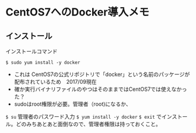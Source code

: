 # CentOS7へのDocker導入メモ

## インストール
インストールコマンド

`$ sudo yum install -y docker`

* これは CentOS7の公式リポジトリで「docker」という名前のパッケージが配布されているため　2017/09現在  
* 確か実行バイナリファイルのやつはそのままではCentOS7では使えなかった？   
* sudoはroot権限が必要。管理者（root)になるか、 

`$ su` 
管理者のパスワード入力 
`$ yum install -y docker` 
`$ exit` 
でインストール。どのみちあとあと面倒なので、管理者権限は持っておくこと。
